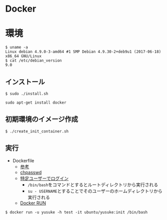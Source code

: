 # Docker

# 環境
```
$ uname -a
Linux debian 4.9.0-3-amd64 #1 SMP Debian 4.9.30-2+deb9u1 (2017-06-18) x86_64 GNU/Linux
$ cat /etc/debian_version
9.0
```

## インストール
```
$ sudo ./install.sh
```
```
sudo apt-get install docker
```

## 初期環境のイメージ作成
```
$ ./create_init_container.sh
```

## 実行
- Dockerfile
  - [参考](http://docs.docker.jp/engine/articles/dockerfile_best-practice.html)
  - [chpasswd](http://thr3a.hatenablog.com/entry/20140818/1408339961)
  - [特定ユーザーでログイン](https://blog.mosuke.tech/entry/2015/01/24/213255/)
    - `/bin/bash`をコマンドとするとルートディレクトリから実行される
    - `su - USERNAME`とすることでそのユーザーのホームディレクトリから実行される
  - [Docker RUN](http://docs.docker.jp/engine/reference/run.html#docker-run)
```
$ docker run -u yusuke -h test -it ubuntu/yusuke:init /bin/bash
```

<!-- ## Ubunutuの日本語環境
```
wget -q https://www.ubuntulinux.jp/ubuntu-ja-archive-keyring.gpg -O- | sudo apt-key add -
wget -q https://www.ubuntulinux.jp/ubuntu-jp-ppa-keyring.gpg -O- | sudo apt-key add -
sudo wget https://www.ubuntulinux.jp/sources.list.d/xenial.list -O /etc/apt/sources.list.d/ubuntu-ja.list
sudo apt-get update
``` -->
